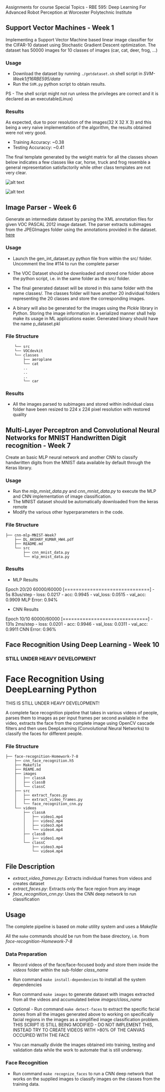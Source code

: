 Assignments for course Special Topics - RBE 595: Deep Learning For Advanced Robot Perception at Worcester Polytechnic Institute

## Support Vector Machines - Week 1

Implementing a Support Vector Machine based linear image classifier for the CIFAR-10 dataset using Stochastic Gradient Descent optimization. The dataset has 50000 images for 10 classes of images (car, cat, deer, frog, ...)

### Usage

* Download the dataset by running `./getdataset.sh` shell script in _SVM-Week1/f16RBE595/data_ 
* Run the `SVM.py` python script to obtain results.

PS - The shell script might not run unless the privileges are correct and it is declared as an executable(Linux)

### Results

As expected, due to poor resolution of the images(32 X 32 X 3) and this being a very naive implementation of the algorithm, the results obtained were not very good.

* Training Accuracy: ~0.38
* Testing Accuraccy: ~0.41

The final template generated by the weight matrix for all the classes shown below indicates a few classes like car, horse, truck and frog resemble a general representation satisfactorily while other class templates are  not very clear. 

![alt text](https://github.com/kumar-akshay324/dl-assignments/raw/master/SVM-Week1/results/SVM_results_CIFAR-10.png "Final Template Generated from weights")

![alt text](https://github.com/kumar-akshay324/dl-assignments/raw/master/SVM-Week1/results/loss_iters.png "Variation in Loss over the several iterations")


## Image Parser - Week 6

Generate an intermediate dataset by parsing the XML annotation files for given VOC PASCAL 2012 image dataset. The parser extracts subimages from the JPEGImages folder using the annotations provided in the dataset. [here](http://host.robots.ox.ac.uk/pascal/VOC/voc2012/#devkit)

### Usage

* Launch the gen_int_dataset.py python file from within the src/ folder. Uncomment the line #114 to run the complete parser 
* The VOC Dataset should be downloaded and stored one folder above the python script, i.e. in the same folder as the src/ folder. 
* The final generated dataset will be stored in this same folder with the name classes/. The classes folder will have another 20 individual folders representing the 20 classes and store the corresponding images. 

* A binary will also be generated for the images using the _Pickle_ library  in Python. Storing the image information in a serialized manner shall help make its usage in ML applications easier. Generated binary should have the name p_dataset.pkl

### File Structure


```├── Image-parser-Week6
	└── src
	└── VOCdevkit	
	└── classes
	    ├── aeroplane
	    └── cat
	    ..
	    ..
	    ..
	    └── car
```

### Results

* All the images parsed to subimages and stored within individual class folder have been resized to 224 x 224 pixel resolution with restored quality

## Multi-Layer Perceptron and Convolutional Neural Networks for MNIST Handwritten Digit recognition - Week 7

Create an basic MLP neural network and another CNN to classify handwritten digits from the MNIST data available by default through the Keras library. 

### Usage

* Run the _mlp_mnist_data.py_ and _cnn_mnist_data.py_ to execute the MLP and CNN implementation of image classification.
* The MNIST dataset should be automatically downloaded from the keras remote
* Modify the various other hyperparameters in the code.

### File Structure
```
├── cnn-mlp-MNIST-Week7
	├── DL_AKSHAY_KUMAR_HW4.pdf
	├── README.md
	└── src
	    ├── cnn_mnist_data.py
	    └── mlp_mnist_data.py
```

### Results

* MLP Results

Epoch 20/20
60000/60000 [==============================] - 5s 83us/step - loss: 0.0217 - acc: 0.9945 - val_loss: 0.0515 - val_acc: 0.9909
MLP Error: 0.94%

* CNN Results

Epoch 10/10
60000/60000 [==============================] - 131s 2ms/step - loss: 0.0201 - acc: 0.9946 - val_loss: 0.0311 - val_acc: 0.9911
CNN Error: 0.96%


## Face Recognition Using Deep Learning - Week 10

### STILL UNDER HEAVY DEVELOPMENT

# Face Recognition Using DeepLearning Python

THIS IS STILL UNDER HEAVY DEVELOPMENT!

A complete face recognition pipeline that takes in various videos of people, parses them to images as per input frames per second available in the video, extracts the face from the complete image using OpenCV cascade filters and then uses DeepLearning (Convolutional Neural Networks) to classify the faces for different people.

### File Structure


```
├── face-recognition-Homework-7-8
	├── cnn_face_recognition.h5
	├── Makefile
	├── REAME.md
	├── images
	│   ├── classA
	│   ├── classB
	│   └── classC
	├── src
	│   ├── extract_faces.py
	│   ├── extract_video_frames.py
	│   └── face_recognition_cnn.py
	└── videos
	    ├── classA
	    │   ├── video1.mp4
	    │   ├── video2.mp4
	    │   ├── video3.mp4
	    │   └── video4.mp4
	    ├── classB
	    │   ├── video1.mp4
	    └── classC
	        ├── video3.mp4
	        └── video4.mp4
```
## File Description

* _extract_video_frames.py_: Extracts individual frames from videos and creates dataset
* _extract_faces.py_: Extracts only the face region from any image
* _face_recognition_cnn.py_: Uses the CNN deep network to run classification 

## Usage

The complete pipeline is based on _make_ utility system and uses a _Makefile_

All the `make` commands should be run from the base directory, i.e. from _face-recognition-Homework-7-8_

### Data Preparation

* Record videos of the face/face-focused body and store them inside the _videos_ folder within the sub-folder _class_name_
* Run command `make install-dependencies` to install all the system dependencies
* Run command `make images` to generate dataset with images extracted from all the videos and accumulated below _images/class_name_

* Optional -  Run command `make detect-faces` to extract the specific facial zones from all the images generated above to working on specifically facial regions  in the images as a simplified image classification problem. 
	THIS SCRIPT IS STILL BEING MODIFIED  - DO NOT IMPLEMENT THIS, INSTEAD TRY TO CREATE VIDEOS WITH >80% OF THE CANVAS OCCUPIED WITH THE FACE

* You can manually divide the images obtained into training, testing and validation data while the work to automate that is still underway.

### Face Recognition

* Run command `make recognize_faces` to run a CNN deep network that works on the supplied images to classify images on the classes from the training data.

